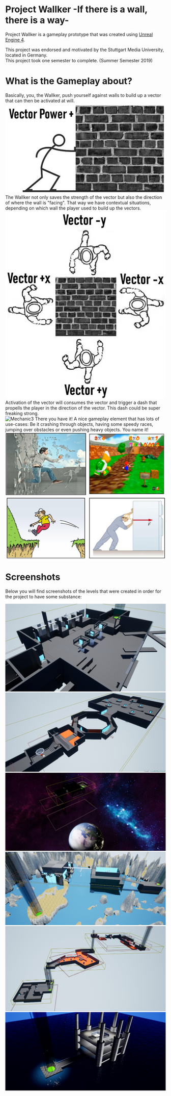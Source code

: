 # Project Wallker -If there is a wall, there is a way-
Project Wallker is a gameplay prototype that was created using [Unreal Engine 4](https://www.unrealengine.com).

This project was endorsed and motivated by the Stuttgart Media University, located in Germany.<br>
This project took one semester to complete. (Summer Semester 2019)<br>

# What is the Gameplay about?
Basically, you, the Wallker, push yourself against walls to build up a vector that can then be activated at will.<br>
![Mechanic1](git_mechanic1.jpg)
The Wallker not only saves the strength of the vector but also the direction of where the wall is "facing". That way we have contextual situations, depending on which wall the player used to build up the vectors.<br>
![Mechanic2](git_mechanic2.jpg)
Activation of the vector will consumes the vector and trigger a dash that propells the player in the direction of the vector. This dash could be super freaking strong.<br>
![Mechanic3](git_mechanic3.gif)
There you have it! A nice gameplay element that has lots of use-cases: Be it crashing through objects, having some speedy races, jumping over obstacles or even pushing heavy objects. You name it!<br>
![Mechanic2](git_mechanic4.jpg)

# Screenshots
Below you will find screenshots of the levels that were created in order for the project to have some substance:

![Tutorial1](git_levelt1.jpg)
![Tutorial1](git_levelt2.jpg)
![Tutorial1](git_levelhub.jpg)
![Tutorial1](git_levelp1.jpg)
![Tutorial1](git_levelp2.jpg)
![Tutorial1](git_levelp3.jpg)
